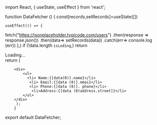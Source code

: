
 import React, { useState, useEffect } from 'react';

function DataFetcher () {
    const[records,setRecords]=useState([])

    useEffect(() => {
fetch("https://jsonplaceholder.typicode.com/users")
        .then(response => response.json())
        .then(data=> setRecords(data))
        .catch(err=> console.log (err))
    },)
if (!data.length `isLoding`,) return <div> Loading...</div>
return (
    
        <div>
            <ul>
              <li> Name:{[data(0)].name}</li>
               <li> Email:{[data (0)].emai}</li>
               <li> Phone:{[data (0)]. phone}</li>
                <li>Address:{[data (0)address.street]}</li>
            </ul>
        </div>
         );
        }
export default DataFetcher;
